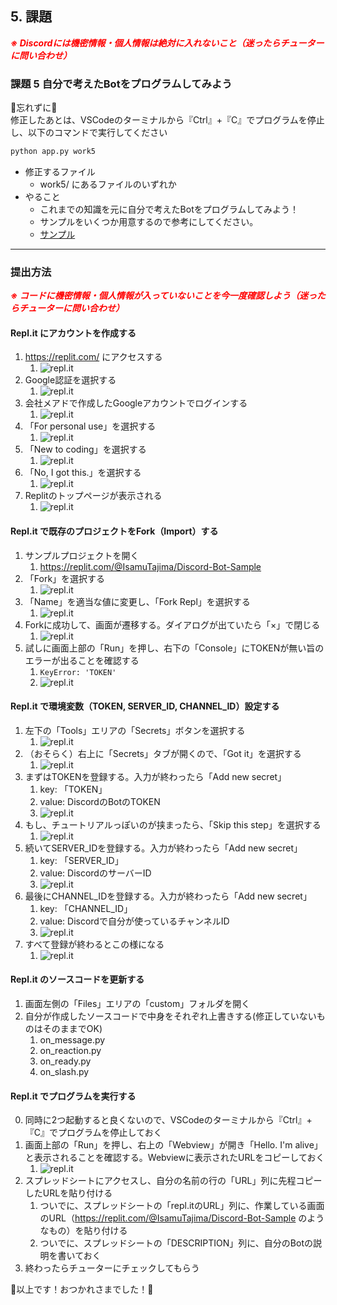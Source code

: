 ## 5. 課題

***<span style="color: red">※ Discordには機密情報・個人情報は絶対に入れないこと（迷ったらチューターに問い合わせ）</span>***

### 課題 5 自分で考えたBotをプログラムしてみよう

🚨忘れずに🚨  
修正したあとは、VSCodeのターミナルから『Ctrl』+『C』でプログラムを停止し、以下のコマンドで実行してください
```ps
python app.py work5
```

- 修正するファイル
  - work5/ にあるファイルのいずれか
- やること
  - これまでの知識を元に自分で考えたBotをプログラムしてみよう！
  - サンプルをいくつか用意するので参考にしてください。
  - [サンプル](./Work5_sample.md)

---
### 提出方法

***<span style="color: red">※ コードに機密情報・個人情報が入っていないことを今一度確認しよう（迷ったらチューターに問い合わせ）</span>***

#### Repl.it にアカウントを作成する

1. https://replit.com/ にアクセスする
   1. ![repl.it](./doc/img/replit_signup01.png)
2. Google認証を選択する
   1. ![repl.it](./doc/img/replit_signup02.png)
3. 会社メアドで作成したGoogleアカウントでログインする
   1. ![repl.it](./doc/img/replit_signup03.png)
4. 「For personal use」を選択する
   1. ![repl.it](./doc/img/replit_signup04.png)
5. 「New to coding」を選択する
   1. ![repl.it](./doc/img/replit_signup05.png)
6. 「No, I got this.」を選択する
   1. ![repl.it](./doc/img/replit_signup06.png)
7. Replitのトップページが表示される
   1. ![repl.it](./doc/img/replit_signup07.png)

#### Repl.it で既存のプロジェクトをFork（Import）する

1. サンプルプロジェクトを開く
   1. https://replit.com/@IsamuTajima/Discord-Bot-Sample
2. 「Fork」を選択する
   1. ![repl.it](./doc/img/replit_fork01.png)
3. 「Name」を適当な値に変更し、「Fork Repl」を選択する
   1. ![repl.it](./doc/img/replit_fork02.png)
4. Forkに成功して、画面が遷移する。ダイアログが出ていたら「×」で閉じる
   1. ![repl.it](./doc/img/replit_fork03.png)
5. 試しに画面上部の「Run」を押し、右下の「Console」にTOKENが無い旨のエラーが出ることを確認する
   1. `KeyError: 'TOKEN'`
   2. ![repl.it](./doc/img/replit_fork04.png)

#### Repl.it で環境変数（TOKEN, SERVER_ID, CHANNEL_ID）設定する

1. 左下の「Tools」エリアの「Secrets」ボタンを選択する
   1. ![repl.it](./doc/img/replit_settings01.png)
2. （おそらく）右上に「Secrets」タブが開くので、「Got it」を選択する
   1. ![repl.it](./doc/img/replit_settings02.png)
3. まずはTOKENを登録する。入力が終わったら「Add new secret」
   1. key: 「TOKEN」
   2. value: DiscordのBotのTOKEN
   3. ![repl.it](./doc/img/replit_settings03.png)
4. もし、チュートリアルっぽいのが挟まったら、「Skip this step」を選択する
   1. ![repl.it](./doc/img/replit_settings04.png)
4. 続いてSERVER_IDを登録する。入力が終わったら「Add new secret」
   1. key: 「SERVER_ID」
   2. value: DiscordのサーバーID
   3. ![repl.it](./doc/img/replit_settings05.png)
5. 最後にCHANNEL_IDを登録する。入力が終わったら「Add new secret」
   1. key: 「CHANNEL_ID」
   2. value: Discordで自分が使っているチャンネルID
   3. ![repl.it](./doc/img/replit_settings06.png)
6. すべて登録が終わるとこの様になる
   1. ![repl.it](./doc/img/replit_settings07.png)

#### Repl.it のソースコードを更新する

1. 画面左側の「Files」エリアの「custom」フォルダを開く
2. 自分が作成したソースコードで中身をそれぞれ上書きする(修正していないものはそのままでOK)
   1. on_message.py
   2. on_reaction.py
   4. on_ready.py
   3. on_slash.py

#### Repl.it でプログラムを実行する

0. 同時に2つ起動すると良くないので、VSCodeのターミナルから『Ctrl』+『C』でプログラムを停止しておく
1. 画面上部の「Run」を押し、右上の「Webview」が開き「Hello. I'm alive」と表示されることを確認する。Webviewに表示されたURLをコピーしておく
   1. ![repl.it](./doc/img/replit_run01.png)
2. スプレッドシートにアクセスし、自分の名前の行の「URL」列に先程コピーしたURLを貼り付ける
   1. ついでに、スプレッドシートの「repl.itのURL」列に、作業している画面のURL（https://replit.com/@IsamuTajima/Discord-Bot-Sample のようなもの）を貼り付ける
   2. ついでに、スプレッドシートの「DESCRIPTION」列に、自分のBotの説明を書いておく
3. 終わったらチューターにチェックしてもらう

:tada:以上です！おつかれさまでした！:tada: